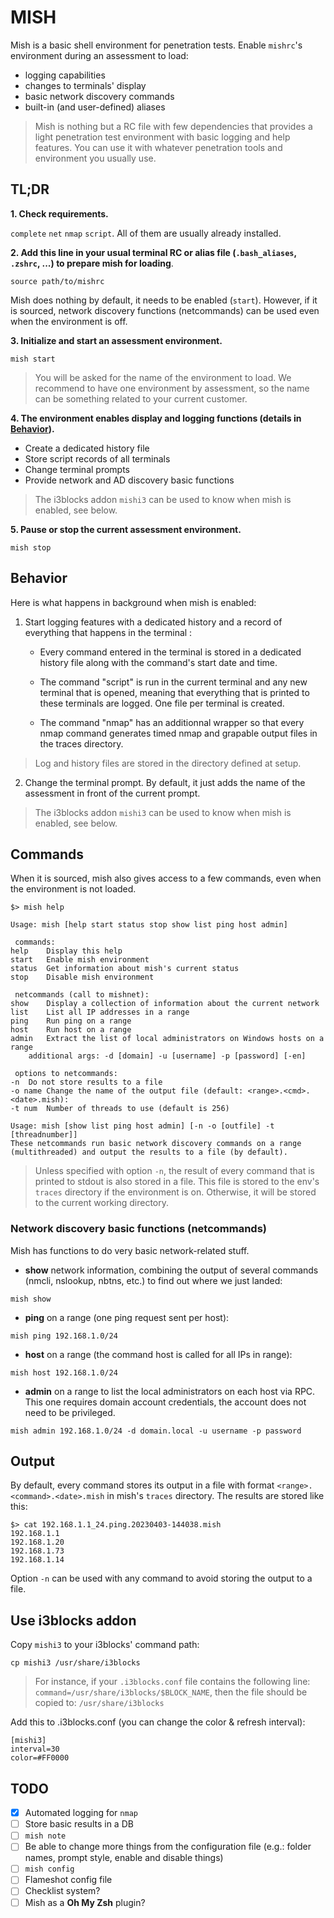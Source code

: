MISH
====

Mish is a basic shell environment for penetration tests. Enable `mishrc`'s
environment during an assessment to load:
- logging capabilities
- changes to terminals' display
- basic network discovery commands
- built-in (and user-defined) aliases

> Mish is nothing but a RC file with few dependencies that provides a light
  penetration test environment with basic logging and help features. You can use
  it with whatever penetration tools and environment you usually use.

TL;DR
-----

**1. Check requirements.**

`complete` `net` `nmap` `script`. All of them are usually already installed.

**2. Add this line in your usual terminal RC or alias file (`.bash_aliases`,
     `.zshrc`, ...) to prepare mish for loading**.

```
source path/to/mishrc
```

Mish does nothing by default, it needs to be enabled (`start`). However, if it
is sourced, network discovery functions (netcommands) can be used even when the
environment is off.

**3. Initialize and start an assessment environment.**

```
mish start
```

> You will be asked for the name of the environment to load. We recommend to
  have one environment by assessment, so the name can be something related to
  your current customer.

**4. The environment enables display and logging functions (details in
  [Behavior](#behavior)).**

* Create a dedicated history file
* Store script records of all terminals
* Change terminal prompts
* Provide network and AD discovery basic functions

> The i3blocks addon `mishi3` can be used to know when mish is enabled, see
  below.

**5. Pause or stop the current assessment environment.**

```
mish stop
```

Behavior
--------

Here is what happens in background when mish is enabled:

1. Start logging features with a dedicated history and a record of everything
   that happens in the terminal :

   * Every command entered in the terminal is stored in a dedicated history file
     along with the command's start date and time.

   * The command "script" is run in the current terminal and any new terminal
     that is opened, meaning that everything that is printed to these terminals
     are logged. One file per terminal is created.

   * The command "nmap" has an additionnal wrapper so that every nmap command
     generates timed nmap and grapable output files in the traces directory.

> Log and history files are stored in the directory defined at setup.

2. Change the terminal prompt. By default, it just adds the name of the
   assessment in front of the current prompt.

> The i3blocks addon `mishi3` can be used to know when mish is enabled, see
  below.
  
Commands
--------

When it is sourced, mish also gives access to a few commands, even when the
environment is not loaded.

```
$> mish help

Usage: mish [help start status stop show list ping host admin]

 commands:
help	Display this help
start	Enable mish environment
status	Get information about mish's current status
stop	Disable mish environment

 netcommands (call to mishnet):
show	Display a collection of information about the current network
list    List all IP addresses in a range
ping    Run ping on a range
host	Run host on a range
admin   Extract the list of local administrators on Windows hosts on a range
	additional args: -d [domain] -u [username] -p [password] [-en]

 options to netcommands:
-n 	Do not store results to a file
-o name Change the name of the output file (default: <range>.<cmd>.<date>.mish): 
-t num  Number of threads to use (default is 256)

Usage: mish [show list ping host admin] [-n -o [outfile] -t [threadnumber]]
These netcommands run basic network discovery commands on a range
(multithreaded) and output the results to a file (by default).
```

> Unless specified with option `-n`, the result of every command that is printed
  to stdout is also stored in a file. This file is stored to the env's `traces`
  directory if the environment is on. Otherwise, it will be stored to the
  current working directory.

### Network discovery basic functions (netcommands)

Mish has functions to do very basic network-related stuff.

* **show** network information, combining the output of several commands (nmcli,
  nslookup, nbtns, etc.) to find out where we just landed:

```
mish show
```

* **ping** on a range (one ping request sent per host):

```
mish ping 192.168.1.0/24
```

* **host** on a range (the command host is called for all IPs in range):

```
mish host 192.168.1.0/24
```

* **admin** on a range to list the local administrators on each host via
    RPC. This one requires domain account credentials, the account does not need
    to be privileged.

```
mish admin 192.168.1.0/24 -d domain.local -u username -p password
```

Output
------

By default, every command stores its output in a file with format
`<range>.<command>.<date>.mish` in mish's `traces` directory. The results are
stored like this:

```
$> cat 192.168.1.1_24.ping.20230403-144038.mish
192.168.1.1
192.168.1.20
192.168.1.73
192.168.1.14
```

Option `-n` can be used with any command to avoid storing the output to a file.

Use i3blocks addon
------------------

Copy `mishi3` to your i3blocks' command path:

```
cp mishi3 /usr/share/i3blocks
```

> For instance, if your `.i3blocks.conf` file contains the following line:
  `command=/usr/share/i3blocks/$BLOCK_NAME`, then the file should be copied to:
  `/usr/share/i3blocks`

Add this to .i3blocks.conf (you can change the color & refresh interval):

```
[mishi3]
interval=30
color=#FF0000
```

TODO
----

* [X] Automated logging for `nmap`
* [ ] Store basic results in a DB
* [ ] `mish note`
* [ ] Be able to change more things from the configuration file (e.g.: folder
  names, prompt style, enable and disable things)
* [ ] `mish config`
* [ ] Flameshot config file
* [ ] Checklist system?
* [ ] Mish as a **Oh My Zsh** plugin?
